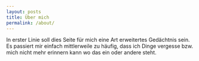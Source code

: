 ```yaml
---
layout: posts
title: Über mich
permalink: /about/
---
```

In erster Linie soll dies Seite für mich eine Art erweitertes Gedächtnis sein. 
Es passiert mir einfach mittlerweile zu häufig, dass ich Dinge vergesse bzw.
mich nicht mehr erinnern kann wo das ein oder andere steht.
